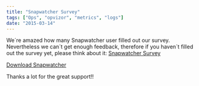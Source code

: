 ```yaml
---
title: "Snapwatcher Survey"
tags: ["Ops", "opvizor", "metrics", "logs"]
date: "2015-03-14"
---
```


We´re amazed how many Snapwatcher user filled out our survey. Nevertheless we can´t get enough feedback, therefore if you haven´t filled out the survey yet, please think about it: [Snapwatcher Survey](http://www.surveygizmo.com/s3/2033498/opvizor-Snapwatcher)

[Download Snapwatcher](http://try.opvizor.com/snapwatcher)

Thanks a lot for the great support!!
